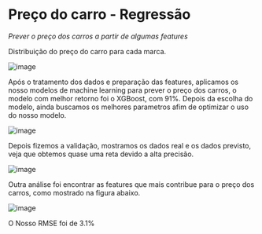 # Preço do carro - Regressão

*Prever o preço dos carros a partir de algumas features*


Distribuição do preço do carro para cada marca. 

![image](https://user-images.githubusercontent.com/83425571/179366469-4a1d477a-3a92-4b90-8b3c-e667a846e906.png)

Após o tratamento dos dados e preparação das features, aplicamos os nosso modelos de machine learning para prever o preço dos carros, o modelo com melhor retorno foi o XGBoost, com 91%. Depois da escolha do modelo, ainda buscamos os melhores parametros afim de optimizar o uso do nosso modelo.

![image](https://user-images.githubusercontent.com/83425571/179366508-03535ff2-e0cc-40f3-995e-221f24e34c0a.png)

Depois fizemos a validação, mostramos os dados real e os dados previsto, veja que obtemos quase uma reta devido a alta precisão. 

![image](https://user-images.githubusercontent.com/83425571/179366577-faaa7b47-9859-447f-a737-0d3bfa51bbca.png)

Outra análise foi encontrar as features que mais contribue para o preço dos carros, como mostrado na figura abaixo.

![image](https://user-images.githubusercontent.com/83425571/179366592-6f9b34e9-6852-4e6b-8328-0fb39768a568.png)

O Nosso RMSE foi de 3.1%


